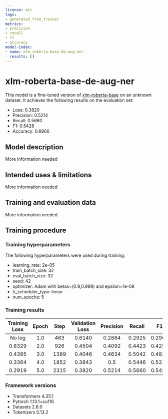 ```yaml
---
license: mit
tags:
- generated_from_trainer
metrics:
- precision
- recall
- f1
- accuracy
model-index:
- name: xlm-roberta-base-de-aug-ner
  results: []
---
```


<!-- This model card has been generated automatically according to the information the Trainer had access to. You
should probably proofread and complete it, then remove this comment. -->

# xlm-roberta-base-de-aug-ner

This model is a fine-tuned version of [xlm-roberta-base](https://huggingface.co/xlm-roberta-base) on an unknown dataset.
It achieves the following results on the evaluation set:
- Loss: 0.3820
- Precision: 0.5214
- Recall: 0.5660
- F1: 0.5428
- Accuracy: 0.8966

## Model description

More information needed

## Intended uses & limitations

More information needed

## Training and evaluation data

More information needed

## Training procedure

### Training hyperparameters

The following hyperparameters were used during training:
- learning_rate: 2e-05
- train_batch_size: 32
- eval_batch_size: 32
- seed: 42
- optimizer: Adam with betas=(0.9,0.999) and epsilon=1e-08
- lr_scheduler_type: linear
- num_epochs: 5

### Training results

| Training Loss | Epoch | Step | Validation Loss | Precision | Recall | F1     | Accuracy |
|:-------------:|:-----:|:----:|:---------------:|:---------:|:------:|:------:|:--------:|
| No log        | 1.0   | 463  | 0.6140          | 0.2884    | 0.2925 | 0.2904 | 0.8438   |
| 0.8329        | 2.0   | 926  | 0.4504          | 0.4092    | 0.4423 | 0.4251 | 0.8720   |
| 0.4385        | 3.0   | 1389 | 0.4046          | 0.4634    | 0.5042 | 0.4829 | 0.8875   |
| 0.3364        | 4.0   | 1852 | 0.3843          | 0.5       | 0.5446 | 0.5213 | 0.8954   |
| 0.2919        | 5.0   | 2315 | 0.3820          | 0.5214    | 0.5660 | 0.5428 | 0.8966   |


### Framework versions

- Transformers 4.25.1
- Pytorch 1.13.1+cu116
- Datasets 2.8.0
- Tokenizers 0.13.2
